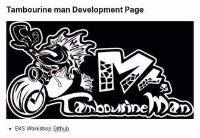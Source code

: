 ## Tambourine man Development Page

![tambourineman](./img/IMG_0041.jpg)

- EKS Workshop [Github](https://github.com/tambourine-m/study-eks)

